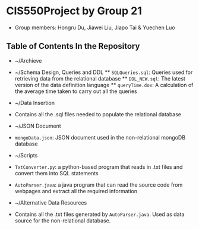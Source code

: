 # CIS550Project by Group 21
* Group members: Hongru Du, Jiawei Liu, Jiapo Tai & Yuechen Luo

## Table of Contents In the Repository
* ~/Archieve
 * ~/Schema Design, Queries and DDL
 ** `SQLQueries.sql`: Queries used for retrieving data from the relational database
 ** `DDL_NEW.sql`: The latest version of the data definition language
 ** `queryTime.dox`: A calculation of the average time taken to carry out all the queries

 * ~/Data Insertion
  * Contains all the .sql files needed to populate the relational database

 * ~/JSON Document
  * `mongoData.json`: JSON document used in the non-relational mongoDB database

 * ~/Scripts
  * `TxtConverter.py`: a python-based program that reads in .txt files and convert them into SQL statements
  * `AutoParser.java`: a java program that can read the source code from webpages and extract all the required information

 * ~/Alternative Data Resources
  * Contains all the .txt files generated by `AutoParser.java`. Used as data source for the non-relational database.

## 
